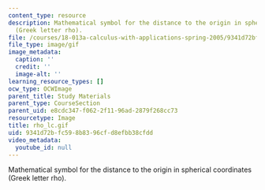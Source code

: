 ```yaml
---
content_type: resource
description: Mathematical symbol for the distance to the origin in spherical coordinates
  (Greek letter rho).
file: /courses/18-013a-calculus-with-applications-spring-2005/9341d72bfc598b8396cfd8efbb38cfdd_rho_lc.gif
file_type: image/gif
image_metadata:
  caption: ''
  credit: ''
  image-alt: ''
learning_resource_types: []
ocw_type: OCWImage
parent_title: Study Materials
parent_type: CourseSection
parent_uid: e8cdc347-f062-2f11-96ad-2879f268cc73
resourcetype: Image
title: rho_lc.gif
uid: 9341d72b-fc59-8b83-96cf-d8efbb38cfdd
video_metadata:
  youtube_id: null
---
```

Mathematical symbol for the distance to the origin in spherical coordinates (Greek letter rho).

